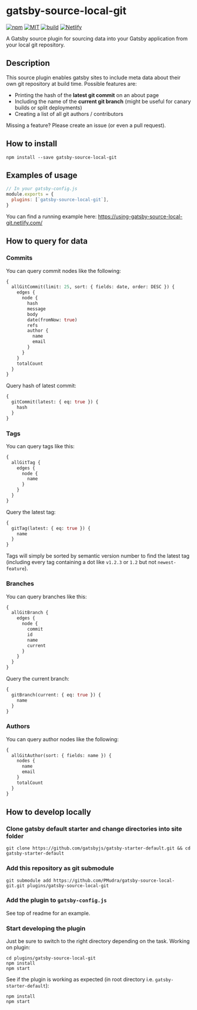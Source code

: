 # gatsby-source-local-git

[![npm](https://img.shields.io/npm/v/gatsby-source-local-git?style=for-the-badge&logo=npm)](https://www.npmjs.com/package/gatsby-source-local-git)
[![MIT](https://img.shields.io/github/license/pmudra/gatsby-source-local-git?style=for-the-badge)](https://github.com/PMudra/gatsby-source-local-git/blob/master/LICENSE)
[![build](https://img.shields.io/github/workflow/status/PMudra/gatsby-source-local-git/Node%20CI?logo=github&style=for-the-badge)](https://github.com/PMudra/gatsby-source-local-git/actions)
[![Netlify](https://img.shields.io/netlify/0d695d10-14c7-44e3-8fd9-b561762f087b?style=for-the-badge)](https://using-gatsby-source-local-git.netlify.com/)

A Gatsby source plugin for sourcing data into your Gatsby application from your local git repository.

## Description

This source plugin enables gatsby sites to include meta data about their own git repository at build time. Possible features are:

- Printing the hash of the **latest git commit** on an about page
- Including the name of the **current git branch** (might be useful for canary builds or split deployments)
- Creating a list of all git authors / contributors

Missing a feature? Please create an issue (or even a pull request).

## How to install

```shell
npm install --save gatsby-source-local-git
```

<!-- ## Available options (if any) -->

<!-- ## When do I use this plugin?

Include stories about when this plugatsby-source-local-gitgin is helpful and/or necessary. -->

## Examples of usage

```javascript
// In your gatsby-config.js
module.exports = {
  plugins: [`gatsby-source-local-git`],
}
```

You can find a running example here: https://using-gatsby-source-local-git.netlify.com/

## How to query for data

### Commits

You can query commit nodes like the following:

```graphql
{
  allGitCommit(limit: 25, sort: { fields: date, order: DESC }) {
    edges {
      node {
        hash
        message
        body
        date(fromNow: true)
        refs
        author {
          name
          email
        }
      }
    }
    totalCount
  }
}
```

Query hash of latest commit:

```graphql
{
  gitCommit(latest: { eq: true }) {
    hash
  }
}
```

### Tags

You can query tags like this:

```graphql
{
  allGitTag {
    edges {
      node {
        name
      }
    }
  }
}
```

Query the latest tag:

```graphql
{
  gitTag(latest: { eq: true }) {
    name
  }
}
```

Tags will simply be sorted by semantic version number to find the latest tag (including every tag containing a dot like `v1.2.3` or `1.2` but not `newest-feature`).

### Branches

You can query branches like this:

```graphql
{
  allGitBranch {
    edges {
      node {
        commit
        id
        name
        current
      }
    }
  }
}
```

Query the current branch:

```graphql
{
  gitBranch(current: { eq: true }) {
    name
  }
}
```

### Authors

You can query author nodes like the following:

```graphql
{
  allGitAuthor(sort: { fields: name }) {
    nodes {
      name
      email
    }
    totalCount
  }
}
```

<!-- ## How to run tests -->

## How to develop locally

### Clone gatsby default starter and change directories into site folder

```shell
git clone https://github.com/gatsbyjs/gatsby-starter-default.git && cd gatsby-starter-default
```

### Add this repository as git submodule

```
git submodule add https://github.com/PMudra/gatsby-source-local-git.git plugins/gatsby-source-local-git
```

### Add the plugin to `gatsby-config.js`

See top of readme for an example.

### Start developing the plugin

Just be sure to switch to the right directory depending on the task. Working on plugin:

```shell
cd plugins/gatsby-source-local-git
npm install
npm start
```

See if the plugin is working as expected (in root directory i.e. `gatsby-starter-default`):

```shell
npm install
npm start
```

<!-- ## How to contribute

If you have unanswered questions, would like help with enhancing or debugging the plugin, it is nice to include instructions for people who want to contribute to your plugin. -->
